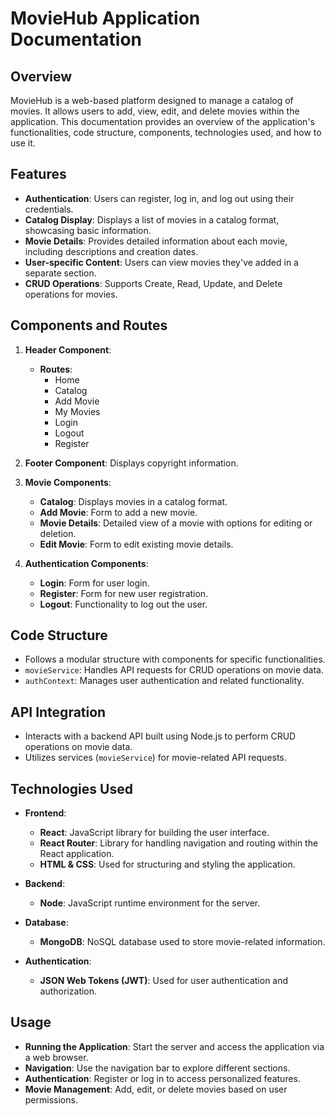 # MovieHub Application Documentation

## Overview
MovieHub is a web-based platform designed to manage a catalog of movies. It allows users to add, view, edit, and delete movies within the application. This documentation provides an overview of the application's functionalities, code structure, components, technologies used, and how to use it.

## Features
- **Authentication**: Users can register, log in, and log out using their credentials.
- **Catalog Display**: Displays a list of movies in a catalog format, showcasing basic information.
- **Movie Details**: Provides detailed information about each movie, including descriptions and creation dates.
- **User-specific Content**: Users can view movies they've added in a separate section.
- **CRUD Operations**: Supports Create, Read, Update, and Delete operations for movies.

## Components and Routes
1. **Header Component**:
   - **Routes**:
     - Home
     - Catalog
     - Add Movie
     - My Movies
     - Login
     - Logout
     - Register

2. **Footer Component**: Displays copyright information.

3. **Movie Components**:
   - **Catalog**: Displays movies in a catalog format.
   - **Add Movie**: Form to add a new movie.
   - **Movie Details**: Detailed view of a movie with options for editing or deletion.
   - **Edit Movie**: Form to edit existing movie details.

4. **Authentication Components**:
   - **Login**: Form for user login.
   - **Register**: Form for new user registration.
   - **Logout**: Functionality to log out the user.

## Code Structure
- Follows a modular structure with components for specific functionalities.
- `movieService`: Handles API requests for CRUD operations on movie data.
- `authContext`: Manages user authentication and related functionality.

## API Integration
- Interacts with a backend API built using Node.js to perform CRUD operations on movie data.
- Utilizes services (`movieService`) for movie-related API requests.

## Technologies Used
- **Frontend**:
  - **React**: JavaScript library for building the user interface.
  - **React Router**: Library for handling navigation and routing within the React application.
  - **HTML & CSS**: Used for structuring and styling the application.

- **Backend**:
  - **Node**: JavaScript runtime environment for the server.

- **Database**:
  - **MongoDB**: NoSQL database used to store movie-related information.

- **Authentication**:
  - **JSON Web Tokens (JWT)**: Used for user authentication and authorization.

## Usage
- **Running the Application**: Start the server and access the application via a web browser.
- **Navigation**: Use the navigation bar to explore different sections.
- **Authentication**: Register or log in to access personalized features.
- **Movie Management**: Add, edit, or delete movies based on user permissions.


